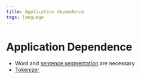 ```yaml
---
title: Application dependence
tags: language
---
```


# Application Dependence
- Word and [sentence segmentation](Sentence%20Segmentation.md) are necessary
- [Tokenizer](Tokenizer.md)
































































































